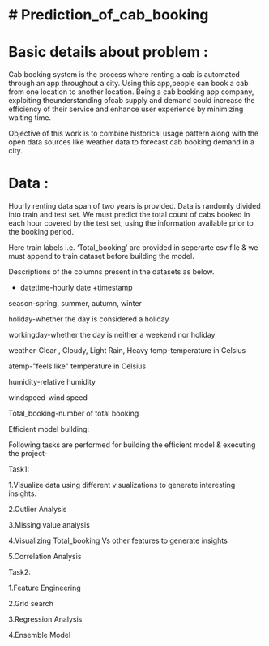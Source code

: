  # # Prediction_of_cab_booking 

# Basic details about problem : 

Cab booking system is the process where renting a cab is automated through an app throughout a city. Using this app,people can book a cab from one location to another location.  Being a cab booking app company, exploiting theunderstanding ofcab supply and demand could increase the efficiency of their service and enhance user experience by minimizing waiting time.

Objective of this work is to combine historical usage pattern along with the open data sources like weather data to forecast cab booking demand in a city.

# Data :

Hourly renting data span of two years is provided. Data is randomly divided into train and test set. We must predict the total count of cabs booked in each hour covered by the test set, using the information available prior to the booking period. 

Here train labels i.e. ‘Total_booking’ are provided in seperarte csv file & we must append to train dataset before building the model.

Descriptions of the columns present in the datasets as below.

- datetime-hourly date +timestamp 

season-spring, summer, autumn, winter

holiday-whether the day is considered a holiday

workingday-whether the day is neither a weekend nor holiday

weather-Clear , Cloudy,  Light Rain, Heavy temp-temperature in Celsius

atemp-"feels like" temperature in Celsius

humidity-relative humidity

windspeed-wind speed

Total_booking-number of total booking

Efficient model building:

Following tasks are performed for building the efficient model & executing the project-

Task1:

1.Visualize data using different visualizations to generate interesting insights.

2.Outlier Analysis

3.Missing value analysis

4.Visualizing Total_booking Vs other features to generate insights

5.Correlation Analysis

Task2:

1.Feature Engineering

2.Grid search

3.Regression Analysis

4.Ensemble Model

